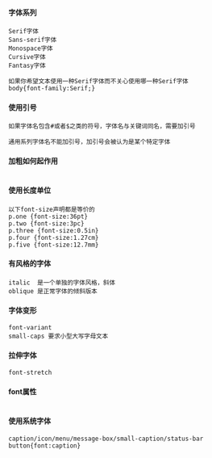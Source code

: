 #### 字体系列
```
Serif字体
Sans-serif字体
Monospace字体
Cursive字体
Fantasy字体

如果你希望文本使用一种Serif字体而不关心使用哪一种Serif字体
body{font-family:Serif;}
```

#### 使用引号
```
如果字体名包含#或者$之类的符号，字体名与关键词同名，需要加引号

通用系列字体名不能加引号，加引号会被认为是某个特定字体
```

#### 加粗如何起作用
```

```

#### 使用长度单位
```
以下font-size声明都是等价的
p.one {font-size:36pt}
p.two {font-size:3pc}
p.three {font-size:0.5in}
p.four {font-size:1.27cm}
p.five {font-size:12.7mm}
```

#### 有风格的字体
```
italic  是一个单独的字体风格，斜体
oblique 是正常字体的倾斜版本
```
#### 字体变形
```
font-variant
small-caps 要求小型大写字母文本
```

#### 拉伸字体
```
font-stretch
```
#### font属性
```

```
#### 使用系统字体
```
caption/icon/menu/message-box/small-caption/status-bar
button{font:caption}
```